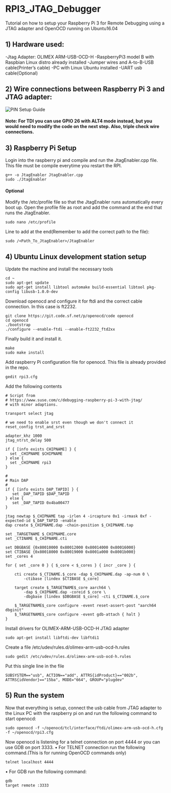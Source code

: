 # RPI3_JTAG_Debugger
Tutorial on how to setup your Raspberry Pi 3 for Remote Debugging using a JTAG adapter and OpenOCD running on Ubuntu16.04

## 1)	Hardware used:
-Jtag Adapter: OLIMEX ARM-USB-OCD-H
-RaspberryPi3 model B with Raspbian Linux distro already installed
-Jumper wires and A-to-B-USB cable(Printer’s cable)
-PC with Linux Ubuntu installed
-UART usb cable(Optional)

## 2)	Wire connections between Raspberry Pi 3 and JTAG adapter:
![PIN Setup Guide](https://user-images.githubusercontent.com/32407701/63525134-2c2c0b80-c4cb-11e9-96f6-ecc47c8aff89.jpg)
#### Note: For TDI you can use GPIO 26 with ALT4 mode instead, but you would need to modify the code on the next step. Also, triple check wire connections.

## 3)	Raspberry Pi Setup
Login into the raspberry pi and compile and run the JtagEnabler.cpp file. This file must be compile everytime you restart the RPI.
```
g++ -o JtagEnabler JtagEnabler.cpp
sudo ./JtagEnabler
```
#### Optional
Modify the /etc/profile file so that the JtagEnabler runs automatically every boot up.
Open the profile file as root and add the command at the end that runs the JtagEnabler. 
```
sudo nano /etc/profile
```
Line to add at the end(Remember to add the correct path to the file):
```
sudo /<Path_To_JtagEnabler>/JtagEnabler
```

## 4)	Ubuntu Linux development station setup 
Update the machine and install the necessary tools 
```
cd ~
sudo apt-get update
sudo apt-get install libtool automake build-essential libtool pkg-config libusb-1.0.0-dev 
```
Download openocd and configure it for ftdi and the correct cable connection. In this case is ft2232.
```
git clone https://git.code.sf.net/p/openocd/code openocd
cd openocd
./bootstrap
./configure --enable-ftdi --enable-ft2232_ftd2xx 
```
Finally build it and install it.
```
make 
sudo make install 
```
Add raspberry Pi configuration file for openocd. This file is already provided in the repo.
```
gedit rpi3.cfg
```
Add the following contents
```
# Script from
# https://www.suse.com/c/debugging-raspberry-pi-3-with-jtag/
# with minor adaptions.

transport select jtag

# we need to enable srst even though we don't connect it
reset_config trst_and_srst

adapter_khz 1000
jtag_ntrst_delay 500

if { [info exists CHIPNAME] } {
  set _CHIPNAME $CHIPNAME
} else {
  set _CHIPNAME rpi3
}

#
# Main DAP
#
if { [info exists DAP_TAPID] } {
   set _DAP_TAPID $DAP_TAPID
} else {
   set _DAP_TAPID 0x4ba00477
}

jtag newtap $_CHIPNAME tap -irlen 4 -ircapture 0x1 -irmask 0xf -expected-id $_DAP_TAPID -enable
dap create $_CHIPNAME.dap -chain-position $_CHIPNAME.tap

set _TARGETNAME $_CHIPNAME.core
set _CTINAME $_CHIPNAME.cti

set DBGBASE {0x80010000 0x80012000 0x80014000 0x80016000}
set CTIBASE {0x80018000 0x80019000 0x8001a000 0x8001b000}
set _cores 4

for { set _core 0 } { $_core < $_cores } { incr _core } {

    cti create $_CTINAME.$_core -dap $_CHIPNAME.dap -ap-num 0 \
        -ctibase [lindex $CTIBASE $_core]

    target create $_TARGETNAME$_core aarch64 \
        -dap $_CHIPNAME.dap -coreid $_core \
        -dbgbase [lindex $DBGBASE $_core] -cti $_CTINAME.$_core

    $_TARGETNAME$_core configure -event reset-assert-post "aarch64 dbginit"
    $_TARGETNAME$_core configure -event gdb-attach { halt }
}
```
Install drivers for OLIMEX-ARM-USB-OCD-H JTAG adapter
```
sudo apt-get install libftdi-dev libftdi1
```
Create a file /etc/udev/rules.d/olimex-arm-usb-ocd-h.rules 
```
sudo gedit /etc/udev/rules.d/olimex-arm-usb-ocd-h.rules 
```
Put this single line in the file
```
SUBSYSTEM=="usb", ACTION=="add", ATTRS{idProduct}=="002b", ATTRS{idVendor}=="15ba", MODE="664", GROUP="plugdev"
```
## 5)	Run the system
Now that everything is setup, connect the usb cable from JTAG adapter to the Linux PC with the raspberry pi on and run the following command to start openocd:
```
sudo openocd -f ~/openocd/tcl/interface/ftdi/olimex-arm-usb-ocd-h.cfg -f ~/openocd/rpi3.cfg 
```
Now openocd is listening for a telnet connection on port 4444 or you can use GDB on port 3333.
•	For TELNET connection run the following command.(This is for running OpenOCD commands only)
```
telnet localhost 4444
```
•	For GDB run the following command:
```
gdb
target remote :3333
```


